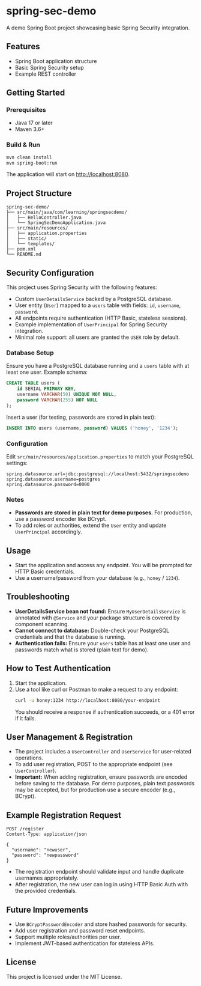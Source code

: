 # spring-sec-demo

A demo Spring Boot project showcasing basic Spring Security integration.

## Features
- Spring Boot application structure
- Basic Spring Security setup
- Example REST controller

## Getting Started

### Prerequisites
- Java 17 or later
- Maven 3.6+

### Build & Run
```bash
mvn clean install
mvn spring-boot:run
```

The application will start on [http://localhost:8080](http://localhost:8080).

## Project Structure
```
spring-sec-demo/
├── src/main/java/com/learning/springsecdemo/
│   ├── HelloController.java
│   └── SpringSecDemoApplication.java
├── src/main/resources/
│   ├── application.properties
│   ├── static/
│   └── templates/
├── pom.xml
└── README.md
```

## Security Configuration

This project uses Spring Security with the following features:
- Custom `UserDetailsService` backed by a PostgreSQL database.
- User entity (`User`) mapped to a `users` table with fields: `id`, `username`, `password`.
- All endpoints require authentication (HTTP Basic, stateless sessions).
- Example implementation of `UserPrincipal` for Spring Security integration.
- Minimal role support: all users are granted the `USER` role by default.

### Database Setup

Ensure you have a PostgreSQL database running and a `users` table with at least one user. Example schema:

```sql
CREATE TABLE users (
    id SERIAL PRIMARY KEY,
    username VARCHAR(50) UNIQUE NOT NULL,
    password VARCHAR(255) NOT NULL
);
```

Insert a user (for testing, passwords are stored in plain text):
```sql
INSERT INTO users (username, password) VALUES ('honey', '1234');
```

### Configuration

Edit `src/main/resources/application.properties` to match your PostgreSQL settings:
```
spring.datasource.url=jdbc:postgresql://localhost:5432/springsecdemo
spring.datasource.username=postgres
spring.datasource.password=0000
```

### Notes
- **Passwords are stored in plain text for demo purposes.** For production, use a password encoder like BCrypt.
- To add roles or authorities, extend the `User` entity and update `UserPrincipal` accordingly.

## Usage

- Start the application and access any endpoint. You will be prompted for HTTP Basic credentials.
- Use a username/password from your database (e.g., `honey` / `1234`).

## Troubleshooting

- **UserDetailsService bean not found:**
  Ensure `MyUserDetailsService` is annotated with `@Service` and your package structure is covered by component scanning.
- **Cannot connect to database:**
  Double-check your PostgreSQL credentials and that the database is running.
- **Authentication fails:**
  Ensure your `users` table has at least one user and passwords match what is stored (plain text for demo).

## How to Test Authentication

1. Start the application.
2. Use a tool like curl or Postman to make a request to any endpoint:
   ```bash
   curl -u honey:1234 http://localhost:8080/your-endpoint
   ```
   You should receive a response if authentication succeeds, or a 401 error if it fails.

## User Management & Registration

- The project includes a `UserController` and `UserService` for user-related operations.
- To add user registration, POST to the appropriate endpoint (see `UserController`).
- **Important:** When adding registration, ensure passwords are encoded before saving to the database. For demo purposes, plain text passwords may be accepted, but for production use a secure encoder (e.g., BCrypt).

## Example Registration Request

```
POST /register
Content-Type: application/json

{
  "username": "newuser",
  "password": "newpassword"
}
```

- The registration endpoint should validate input and handle duplicate usernames appropriately.
- After registration, the new user can log in using HTTP Basic Auth with the provided credentials.

## Future Improvements
- Use `BCryptPasswordEncoder` and store hashed passwords for security.
- Add user registration and password reset endpoints.
- Support multiple roles/authorities per user.
- Implement JWT-based authentication for stateless APIs.

## License
This project is licensed under the MIT License.

